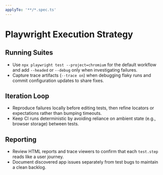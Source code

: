 ```yaml
---
applyTo: '**/*.spec.ts'
---
```


# Playwright Execution Strategy

## Running Suites
- Use `npx playwright test --project=chromium` for the default workflow and add `--headed` or `--debug` only when investigating failures.
- Capture trace artifacts (`--trace on`) when debugging flaky runs and commit configuration updates to share fixes.

## Iteration Loop
- Reproduce failures locally before editing tests, then refine locators or expectations rather than bumping timeouts.
- Keep CI runs deterministic by avoiding reliance on ambient state (e.g., browser storage) between tests.

## Reporting
- Review HTML reports and trace viewers to confirm that each `test.step` reads like a user journey.
- Document discovered app issues separately from test bugs to maintain a clean backlog.
